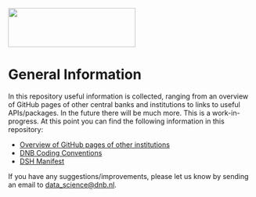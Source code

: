<img src="https://www.dnb.nl/media/obslqutz/dnb-logo-desktop.svg?mode=pad&width=190" width="260" height="80" />

# General Information

In this repository useful information is collected, ranging from an overview of GitHub pages of other central banks and institutions to links to useful APIs/packages. In the future there will be much more. This is a work-in-progress. At this point you can find the following information in this repository:

- [Overview of GitHub pages of other institutions](https://github.com/DeNederlandscheBank/general-information/blob/main/github_pages_institutions.md)
- [DNB Coding Conventions](https://github.com/DeNederlandscheBank/general-information/blob/main/coding_conventions.md)
- [DSH Manifest](https://github.com/DeNederlandscheBank/general-information/blob/main/dsh_manifest.md)

If you have any suggestions/improvements, please let us know by sending an email to data_science@dnb.nl.
